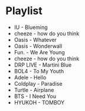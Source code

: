 # Playlist

* IU - Blueming
* cheeze - how do you think
* Oasis - Whatever
* Oasis - Wonderwall
* Fun. - We Are Young
* cheeze - how do you think
* DRP LIVE - Martini Blue
* BOL4 - To My Youth
* Adele - Hello
* Coldplay - Paradise
* Turtle - Airplane
* BTS - I Need You
* HYUKOH - TOMBOY
